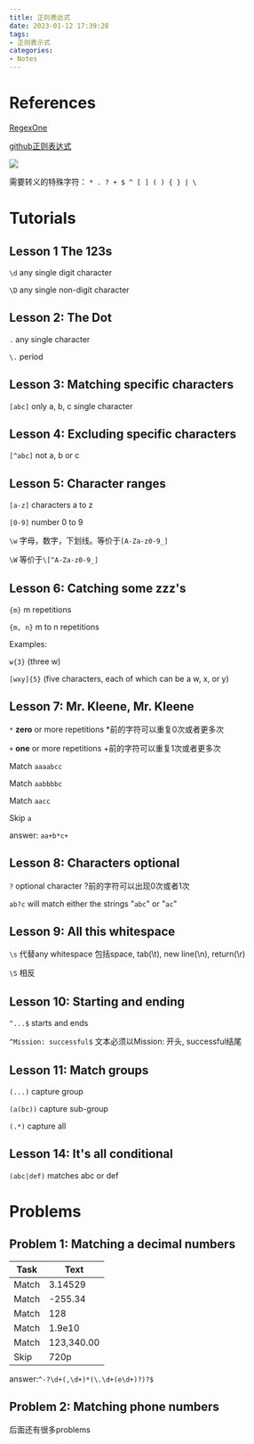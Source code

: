 ```yaml
---
title: 正则表达式
date: 2023-01-12 17:39:28
tags:
- 正则表示式
categories:
- Notes
---
```


# References

[RegexOne](https://regexone.com/)

[github正则表达式](https://github.com/ziishaned/learn-regex/blob/master/translations/README-cn.md)

![](https://xyc-1316422823.cos.ap-shanghai.myqcloud.com/RISC-V%E4%B8%AD%E6%96%87%E6%89%8B%E5%86%8C/20230112170412.png)

需要转义的特殊字符：
`* . ? + $ ^ [ ] ( ) { } | \`

# Tutorials

## Lesson 1 The 123s

`\d`	any single digit character

`\D`	any single non-digit character

## Lesson 2: The Dot

`.`	any single character

`\.`	period

## Lesson 3: Matching specific characters

`[abc]`	only a, b, c single character

## Lesson 4: Excluding specific characters

`[^abc]`	not a, b or c

## Lesson 5: Character ranges

`[a-z]`	characters a to z

`[0-9]`	number 0 to 9

`\w`	字母，数字，下划线。等价于`[A-Za-z0-9_]`

`\W`	等价于`\[^A-Za-z0-9_]`

## Lesson 6: Catching some zzz's

`{m}`		m repetitions

`{m, n}`	m to n repetitions

Examples:

`w{3}` (three w)

`[wxy]{5}` (five characters, each of which can be a w, x, or y)

## Lesson 7: Mr. Kleene, Mr. Kleene

`*` 	**zero** or more repetitions *前的字符可以重复0次或者更多次

`+`	**one** or more repetitions +前的字符可以重复1次或者更多次

Match	`aaaabcc`

Match	`aabbbbc`

Match	`aacc`

Skip		`a`

answer: `aa+b*c+`

## Lesson 8: Characters optional

`?`	optional character ?前的字符可以出现0次或者1次

`ab?c` will match either the strings "`abc`" or "`ac`"

## Lesson 9: All this whitespace

`\s`	代替any whitespace 包括space, tab(\t), new line(\n), return(\r)

`\S`	相反

## Lesson 10: Starting and ending

`^...$`	starts and ends

`^Mission: successful$`	文本必须以Mission: 开头, successful结尾

## Lesson 11: Match groups

`(...)`	capture group

`(a(bc))`	capture sub-group

`(.*)`	capture all

## Lesson 14: It's all conditional

`(abc|def)`	matches abc or def

# Problems

## Problem 1: Matching a decimal numbers

| Task  | Text       |
| ----- | ---------- |
| Match | 3.14529    |
| Match | -255.34    |
| Match | 128        |
| Match | 1.9e10     |
| Match | 123,340.00 |
| Skip  | 720p       |

answer:`^-?\d+(,\d+)*(\.\d+(e\d+)?)?$`

## Problem 2: Matching phone numbers

后面还有很多problems
